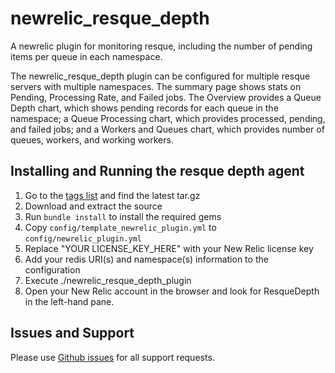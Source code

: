 newrelic_resque_depth
=====================

A newrelic plugin for monitoring resque, including the number of pending 
items per queue in each namespace.

The newrelic_resque_depth plugin can be configured for multiple resque 
servers with multiple namespaces. The summary page shows stats on 
Pending, Processing Rate, and Failed jobs. The Overview provides a 
Queue Depth chart, which shows pending records for each queue in the 
namespace; a Queue Processing chart, which provides processed, pending, 
and failed jobs; and a Workers and Queues chart, which provides number 
of queues, workers, and working workers.

Installing and Running the resque depth agent
---------------------------------------------
1. Go to the [tags list](https://github.com/ridecharge/newrelic_resque_depth/tags) and find the latest tar.gz
2. Download and extract the source
3. Run `bundle install` to install the required gems
4. Copy `config/template_newrelic_plugin.yml` to `config/newrelic_plugin.yml`
5. Replace "YOUR LICENSE_KEY_HERE" with your New Relic license key
6. Add your redis URI(s) and namespace(s) information to the configuration
7. Execute ./newrelic_resque_depth_plugin
8. Open your New Relic account in the browser and look for ResqueDepth in
the left-hand pane. 

Issues and Support
------------------
Please use [Github issues](https://github.com/ridecharge/newrelic_resque_depth/issues) for all support requests.
